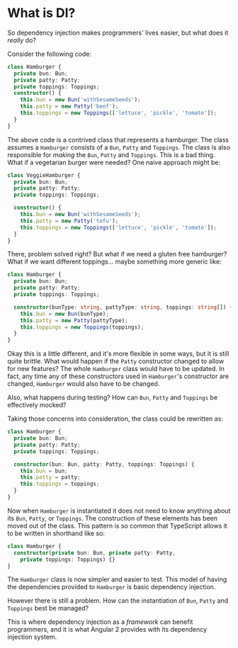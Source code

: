 # What is DI?

So dependency injection makes programmers' lives easier, but what does it
_really_ do?

Consider the following code:

```typescript
class Hamburger {
  private bun: Bun;
  private patty: Patty;
  private toppings: Toppings;
  constructor() {
    this.bun = new Bun('withSesameSeeds');
    this.patty = new Patty('beef');
    this.toppings = new Toppings(['lettuce', 'pickle', 'tomato']);
  }
}

```

The above code is a contrived class that represents a hamburger.  The class
assumes a `Hamburger` consists of a `Bun`, `Patty` and `Toppings`.  The class
is also responsible for _making_ the `Bun`, `Patty` and `Toppings`.  This is a
bad thing. What if a vegetarian burger were needed?  One naive approach might
be:

```typescript
class VeggieHamburger {
  private bun: Bun;
  private patty: Patty;
  private toppings: Toppings;

  constructor() {
    this.bun = new Bun('withSesameSeeds');
    this.patty = new Patty('tofu');
    this.toppings = new Toppings(['lettuce', 'pickle', 'tomato']);
  }
}
```

There, problem solved right? But what if we need a gluten free hamburger?
What if we want different toppings... maybe something more generic like:

```typescript
class Hamburger {
  private bun: Bun;
  private patty: Patty;
  private toppings: Toppings;

  constructor(bunType: string, pattyType: string, toppings: string[]) {
    this.bun = new Bun(bunType);
    this.patty = new Patty(pattyType);
    this.toppings = new Toppings(toppings);
  }
}
```

Okay this is a little different, and it's more flexible in some ways, but it is
still quite brittle.  What would happen if the `Patty` constructor changed to
allow for new features?  The whole `Hamburger` class would have to be updated.
In fact, any time any of these constructors used in `Hamburger`'s constructor
are changed, `Hamburger` would also have to be changed.

Also, what happens during testing? How can `Bun`, `Patty` and `Toppings` be
effectively mocked?

Taking those concerns into consideration, the class could be rewritten as:

```typescript
class Hamburger {
  private bun: Bun;
  private patty: Patty;
  private toppings: Toppings;

  constructor(bun: Bun, patty: Patty, toppings: Toppings) {
    this.bun = bun;
    this.patty = patty;
    this.toppings = toppings;
  }
}
```

Now when `Hamburger` is instantiated it does not need to know anything about its
`Bun`, `Patty`, or `Toppings`.  The construction of these elements has been
moved out of the class.  This pattern is so common that TypeScript allows it to
be written in shorthand like so:

```typescript
class Hamburger {
  constructor(private bun: Bun, private patty: Patty,
    private toppings: Toppings) {}
}
```

The `Hamburger` class is now simpler and easier to test.  This model of having
the dependencies provided to `Hamburger` is basic dependency injection.

However there is still a problem.  How can the instantiation of `Bun`,
`Patty` and `Toppings` best be managed?

This is where dependency injection as a _framework_ can benefit programmers, and
it is what Angular 2 provides with its dependency injection system.
